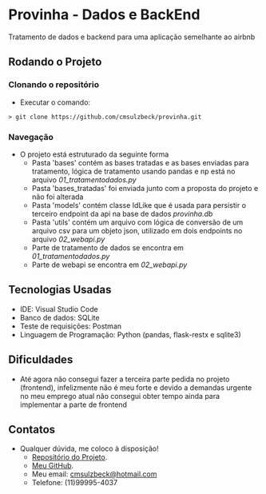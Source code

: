 # Provinha - Dados e BackEnd

Tratamento de dados e backend para uma aplicação semelhante ao airbnb

## Rodando o Projeto

### Clonando o repositório
- Executar o comando: 
```console
> git clone https://github.com/cmsulzbeck/provinha.git
```

### Navegação
- O projeto está estruturado da seguinte forma
  - Pasta 'bases' contém as bases tratadas e as bases enviadas para tratamento, lógica de tratamento usando pandas e np está no arquivo *01_tratamentodados.py*
  - Pasta 'bases_tratadas' foi enviada junto com a proposta do projeto e não foi alterada
  - Pasta 'models' contém classe IdLike que é usada para persistir o terceiro endpoint da api na base de dados *provinha.db*
  - Pasta 'utils' contém um arquivo com lógica de conversão de um arquivo csv para um objeto json, utilizado em dois endpoints no arquivo *02_webapi.py*
  - Parte de tratamento de dados se encontra em *01_tratamentodados.py*
  - Parte de webapi se encontra em *02_webapi.py*

## Tecnologias Usadas
- IDE: Visual Studio Code
- Banco de dados: SQLite
- Teste de requisições: Postman
- Linguagem de Programação: Python (pandas, flask-restx e sqlite3)

## Dificuldades
- Até agora não consegui fazer a terceira parte pedida no projeto (frontend), infelizmente não é meu forte e devido a demandas urgente no meu emprego atual não consegui obter tempo ainda para implementar a parte de frontend

## Contatos
- Qualquer dúvida, me coloco à disposição!
  - [Repositório do Projeto](https://github.com/cmsulzbeck/provinha).
  - [Meu GitHub](https://github.com/cmsulzbeck).
  - Meu email: cmsulzbeck@hotmail.com
  - Telefone: (11)99995-4037
